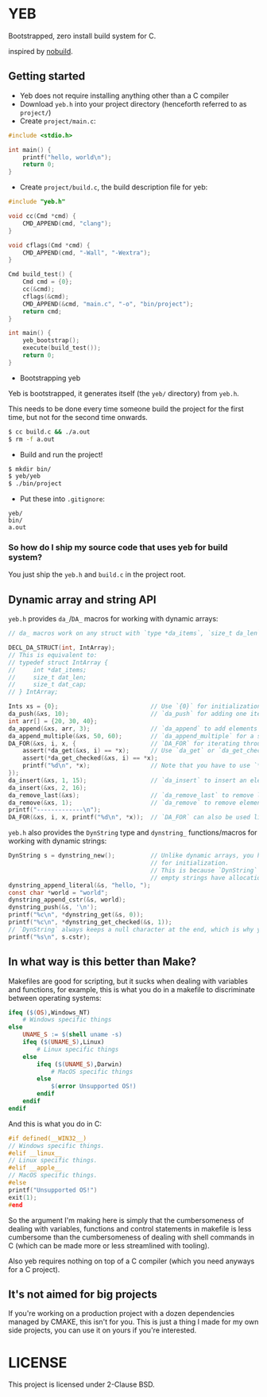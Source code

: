 # YEB

Bootstrapped, zero install build system for C.

inspired by [nobuild](https://github.com/tsoding/nobuild?tab=readme-ov-file).

## Getting started

- Yeb does not require installing anything other than a C compiler
- Download `yeb.h` into your project directory (henceforth referred to as `project/`)
- Create `project/main.c`:
```c
#include <stdio.h>

int main() {
    printf("hello, world\n");
    return 0;
}
```

- Create `project/build.c`, the build description file for yeb:
```c
#include "yeb.h"

void cc(Cmd *cmd) {
    CMD_APPEND(cmd, "clang");
}

void cflags(Cmd *cmd) {
    CMD_APPEND(cmd, "-Wall", "-Wextra");
}

Cmd build_test() {
    Cmd cmd = {0};
    cc(&cmd);
    cflags(&cmd);
    CMD_APPEND(&cmd, "main.c", "-o", "bin/project");
    return cmd;
}

int main() {
    yeb_bootstrap();
    execute(build_test());
    return 0;
}
```

- Bootstrapping yeb

Yeb is bootstrapped, it generates itself (the `yeb/` directory) from `yeb.h`.

This needs to be done every time someone build the project for the first time, but not for the second time onwards.

```bash
$ cc build.c && ./a.out
$ rm -f a.out
```

- Build and run the project!
```bash
$ mkdir bin/
$ yeb/yeb
$ ./bin/project
```

- Put these into `.gitignore`:
```
yeb/
bin/
a.out
```

### So how do I ship my source code that uses yeb for build system?

You just ship the `yeb.h` and `build.c` in the project root.

## Dynamic array and string API

`yeb.h` provides `da_`/`DA_` macros for working with dynamic arrays:

```c
// da_ macros work on any struct with `type *da_items`, `size_t da_len`, `size_t da_cap` fields:

DECL_DA_STRUCT(int, IntArray);
// This is equivalent to:
// typedef struct IntArray {
//     int *dat_items;
//     size_t dat_len;
//     size_t dat_cap;
// } IntArray;

Ints xs = {0};                          // Use `{0}` for initialization.
da_push(&xs, 10);                       // `da_push` for adding one item
int arr[] = {20, 30, 40};
da_append(&xs, arr, 3);                 // `da_append` to add elements from slice.
da_append_multiple(&xs, 50, 60);        // `da_append_multiple` for a shorthand of `da_append`.
DA_FOR(&xs, i, x, {                     // `DA_FOR` for iterating through elements.
    assert(*da_get(&xs, i) == *x);      // Use `da_get` or `da_get_checked` to get an element in array.
    assert(*da_get_checked(&xs, i) == *x);
    printf("%d\n", *x);                 // Note that you have to use `*x` to get an element from array in `DA_FOR`!
});
da_insert(&xs, 1, 15);                  // `da_insert` to insert an element.
da_insert(&xs, 2, 16);
da_remove_last(&xs);                    // `da_remove_last` to remove last item.
da_remove(&xs, 1);                      // `da_remove` to remove element at index.
printf("-------------\n");
DA_FOR(&xs, i, x, printf("%d\n", *x));  // `DA_FOR` can also be used like this for single expressions!
```

`yeb.h` also provides the `DynString` type and `dynstring_` functions/macros for working with dynamic strings:

```c
DynString s = dynstring_new();          // Unlike dynamic arrays, you have to use `dynstring_new` instead of `{0}`.
                                        // for initialization.
                                        // This is because `DynString` always keeps a null character at the end so even
                                        // empty strings have allocation.
dynstring_append_literal(&s, "hello, ");
const char *world = "world";
dynstring_append_cstr(&s, world);     
dynstring_push(&s, '\n');     
printf("%c\n", *dynstring_get(&s, 0));
printf("%c\n", *dynstring_get_checked(&s, 1));
// `DynString` always keeps a null character at the end, which is why you can just use `.cstr` for getting the C string.
printf("%s\n", s.cstr);
```

## In what way is this better than Make?

Makefiles are good for scripting, but it sucks when dealing with variables and functions, for example, this is what you
do in a makefile to discriminate between operating systems:

```makefile
ifeq ($(OS),Windows_NT)
    # Windows specific things
else
    UNAME_S := $(shell uname -s)
    ifeq ($(UNAME_S),Linux)
        # Linux specific things
    else
        ifeq ($(UNAME_S),Darwin)
            # MacOS specific things
        else
            $(error Unsupported OS!)
        endif
    endif
endif
```

And this is what you do in C:

```c
#if defined(__WIN32__)
// Windows specific things.
#elif __linux__
// Linux specific things.
#elif __apple__
// MacOS specific things.
#else
printf("Unsupported OS!")
exit(1);
#end
```

So the argument I'm making here is simply that the cumbersomeness of dealing with variables, functions and control
statements in makefile is less cumbersome than the cumbersomeness of dealing with shell commands in C (which can be
made more or less streamlined with tooling).

Also yeb requires nothing on top of a C compiler (which you need anyways for a C project).

## It's not aimed for big projects

If you're working on a production project with a dozen dependencies managed by CMAKE, this isn't for you. This is just
a thing I made for my own side projects, you can use it on yours if you're interested.

# LICENSE

This project is licensed under 2-Clause BSD.
